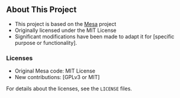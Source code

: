 ## About This Project

* This project is based on the [Mesa](https://gitlab.freedesktop.org/mesa/mesa/) project
* Originally licensed under the MIT License
* Significant modifications have been made to adapt it for [specific purpose or functionality].

### Licenses
- Original Mesa code: MIT License
- New contributions: [GPLv3 or MIT]

For details about the licenses, see the `LICENSE` files.